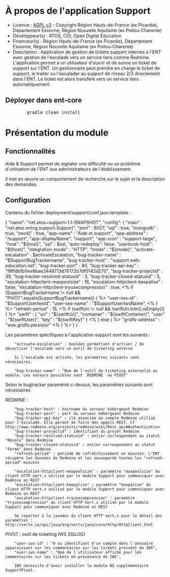 # À propos de l'application Support

* Licence : [AGPL v3](http://www.gnu.org/licenses/agpl.txt) - Copyright Région Hauts-de-France (ex Picardie), Département Essonne, Région Nouvelle Aquitaine (ex Poitou-Charente)
* Développeur(s) : ATOS, CGI, Open Digital Education
* Financeur(s) : Région Hauts-de-France (ex Picardie), Département Essonne, Région Nouvelle Aquitaine (ex Poitou-Charente)
* Description : Application de gestion de tickets support internes à l'ENT avec gestion de l'escalade vers un service tiers comme Redmine. L'application permet à un utilisateur d'ouvrir et de suivre un ticket de support sur l'ENT. Un gestionnaire peut prendre en charge le ticket de support, le traiter ou l'escalader au support de niveau 2/3 directement dans l'ENT. Le ticket est alors transféré vers un service tiers automatiquement.

## Déployer dans ent-core
<pre>
		gradle clean install
</pre>

# Présentation du module

## Fonctionnalités

Aide & Support permet de signaler une difficulté ou un problème d'utilisation de l'ENT aux administrateurs de l'établissement.

Il met en œuvre un comportement de recherche sur le sujet et la description des demandes.

## Configuration
Contenu du fichier deployment/support/conf.json.template :
  
   {
      "name": "net.atos~support~1.1-SNAPSHOT",
      "config": {
        "main" : "net.atos.entng.support.Support",
        "port" : 8027,
        "sql" : true,
        "mongodb" : true,
        "neo4j" : true,
        "app-name" : "Aide et support",
        "app-address" : "/support",
        "app-displayName": "support",
        "app-icon" : "support-large",
        "host": "${host}",
        "ssl" : $ssl,
        "auto-redeploy": false,
        "userbook-host": "${host}",
        "integration-mode" : "HTTP",
        "mode" : "${mode}",
        "activate-escalation" : $activateEscalation,
        "bug-tracker-name" : "$SupportBugTrackername",
        "bug-tracker-host" : "support.web-education.net",
        "bug-tracker-port" : 80,
        "bug-tracker-api-key" : "f8ffdbfb0ee9bae2448713d70172b7df0142d270",
        "bug-tracker-projectid" : 39,
        "bug-tracker-resolved-statusid" : 3,
        "bug-tracker-closed-statusid" : 5,
        "escalation-httpclient-maxpoolsize" : 16,
        "escalation-httpclient-keepalive" : false,
        "escalation-httpclient-tryusecompression" : true,
        <% if (SupportBugTrackername != null && "PIVOT".equals(SupportBugTrackername)) { %>
            "user-iws-id" : "$SupportUserIwsId",
            "user-iws-name" : "$SupportUserIwsName",
		<% } %>
        "refresh-period" : 15,
      <% if (swiftUri != null && !swiftUri.trim().isEmpty()) { %>
          "swift" : {
              "uri" : "${swiftUri}",
              "container" : "${swiftContainer}",
              "user" : "${swiftUser}",
              "key" : "${swiftKey}"
          }
      <% } else { %>
            "gridfs-address" : "wse.gridfs.persistor"
      <% } %>
      }
    }

Les paramètres spécifiques à l'application support sont les suivants :

        "activate-escalation" : booléen permettant d'activer / de désactiver l'escalade vers un outil de ticketing externe
        
        Si l'escalade est activée, les paramètres suivants sont nécessaires.
                
        "bug-tracker-name" : "Nom de l'outil de ticketing externelié au module. Les valeurs possibles sont  REDMINE  ou PIVOT"
        
Selon le bugtracker paramètré ci dessus, les paramètres suivants sont nécessaires         

REDMINE : 

        "bug-tracker-host" : hostname du serveur hébergeant Redmine
        "bug-tracker-port" : port du serveur hébergeant Redmine
        "bug-tracker-api-key" : clé associée au compte Redmine utilisé pour l'escalade. Elle permet de faire des appels REST. Cf http://www.redmine.org/projects/redmine/wiki/Rest_api#Authentication
        "bug-tracker-projectid" : identifiant du projet Redmine
        "bug-tracker-resolved-statusid" : entier correspondant au statut "Résolu" dans Redmine
        "bug-tracker-closed-statusid" : entier correspondant au statut "Fermé" dans Redmine
        "refresh-period" : période de rafraîchissement en minutes. L'ENT récupère les données de Redmine et les sauvegarde toutes les "refresh-period" minutes

        "escalation-httpclient-maxpoolsize" : paramètre "maxpoolsize" du client HTTP vert.x utilisé par le module Support pour communiquer avec Redmine en REST
        "escalation-httpclient-keepalive" : paramètre "keepalive" du client HTTP vert.x utilisé par le module Support pour communiquer avec Redmine en REST
        "escalation-httpclient-tryusecompression" : paramètre "tryusecompression" du client HTTP Vert.x utilisé par le module Support pour communiquer avec Redmine en REST

        Se reporter à la javadoc du client HTTP vert.x pour le détail des paramètres : http://vertx.io/api/java/org/vertx/java/core/http/HttpClient.html

PIVOT : outil de ticketing IWS (ISILOG)

        "user-iws-id" : "0 ou identifiant d'un compte dans l'annuaire apparaissant sur les commentaires sur les tickets provnant de IWS",
		"user-iws-name" : "Nom de l'utilisateur affiché pour les commentaires sur les tickets en provenance de IWS",

        IWS nécessite d'avoir installer le module NG supplémentaire SupportPivot.

